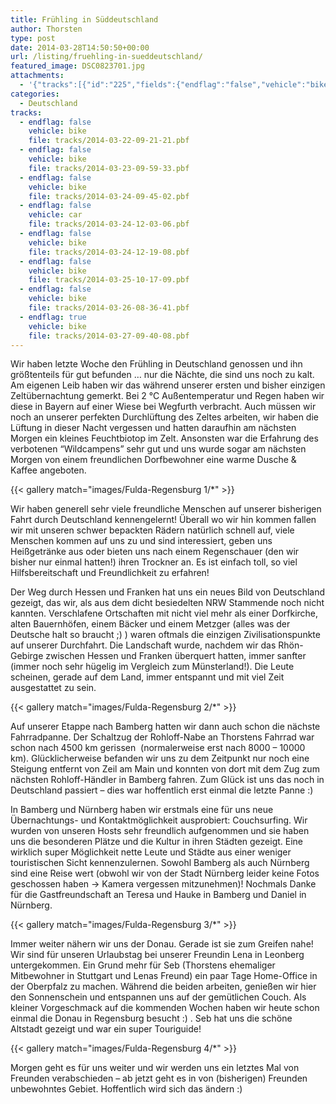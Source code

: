```yaml
---
title: Frühling in Süddeutschland
author: Thorsten
type: post
date: 2014-03-28T14:50:50+00:00
url: /listing/fruehling-in-sueddeutschland/
featured_image: DSC0823701.jpg
attachments:
  - '{"tracks":[{"id":"225","fields":{"endflag":"false","vehicle":"bike"}},{"id":"226","fields":{"endflag":"false","vehicle":"bike"}},{"id":"227","fields":{"endflag":"false","vehicle":"bike"}},{"id":"228","fields":{"endflag":"false","vehicle":"car"}},{"id":"229","fields":{"endflag":"false","vehicle":"bike"}},{"id":"230","fields":{"endflag":"false","vehicle":"bike"}},{"id":"231","fields":{"endflag":"false","vehicle":"bike"}},{"id":"232","fields":{"endflag":"true","vehicle":"bike"}}]}'
categories:
  - Deutschland
tracks:
  - endflag: false
    vehicle: bike
    file: tracks/2014-03-22-09-21-21.pbf
  - endflag: false
    vehicle: bike
    file: tracks/2014-03-23-09-59-33.pbf
  - endflag: false
    vehicle: bike
    file: tracks/2014-03-24-09-45-02.pbf
  - endflag: false
    vehicle: car
    file: tracks/2014-03-24-12-03-06.pbf
  - endflag: false
    vehicle: bike
    file: tracks/2014-03-24-12-19-08.pbf
  - endflag: false
    vehicle: bike
    file: tracks/2014-03-25-10-17-09.pbf
  - endflag: false
    vehicle: bike
    file: tracks/2014-03-26-08-36-41.pbf
  - endflag: true
    vehicle: bike
    file: tracks/2014-03-27-09-40-08.pbf
---
```

Wir haben letzte Woche den Frühling in Deutschland genossen und ihn größtenteils für gut befunden &#8230; nur die Nächte, die sind uns noch zu kalt. Am eigenen Leib haben wir das während unserer ersten und bisher einzigen Zeltübernachtung gemerkt. Bei 2 °C Außentemperatur und Regen haben wir diese in Bayern auf einer Wiese bei Wegfurth verbracht. Auch müssen wir noch an unserer perfekten Durchlüftung des Zeltes arbeiten, wir haben die Lüftung in dieser Nacht vergessen und hatten daraufhin am nächsten Morgen ein kleines Feuchtbiotop im Zelt. Ansonsten war die Erfahrung des verbotenen &#8220;Wildcampens&#8221; sehr gut und uns wurde sogar am nächsten Morgen von einem freundlichen Dorfbewohner eine warme Dusche & Kaffee angeboten.

{{< gallery match="images/Fulda-Regensburg 1/*" >}}

Wir haben generell sehr viele freundliche Menschen auf unserer bisherigen Fahrt durch Deutschland kennengelernt! Überall wo wir hin kommen fallen wir mit unseren schwer bepackten Rädern natürlich schnell auf, viele Menschen kommen auf uns zu und sind interessiert, geben uns Heißgetränke aus oder bieten uns nach einem Regenschauer (den wir bisher nur einmal hatten!) ihren Trockner an. Es ist einfach toll, so viel Hilfsbereitschaft und Freundlichkeit zu erfahren!

Der Weg durch Hessen und Franken hat uns ein neues Bild von Deutschland gezeigt, das wir, als aus dem dicht besiedelten NRW Stammende noch nicht kannten. Verschlafene Ortschaften mit nicht viel mehr als einer Dorfkirche, alten Bauernhöfen, einem Bäcker und einem Metzger (alles was der Deutsche halt so braucht ;) ) waren oftmals die einzigen Zivilisationspunkte auf unserer Durchfahrt. Die Landschaft wurde, nachdem wir das Rhön-Gebirge zwischen Hessen und Franken überquert hatten, immer sanfter (immer noch sehr hügelig im Vergleich zum Münsterland!). Die Leute scheinen, gerade auf dem Land, immer entspannt und mit viel Zeit ausgestattet zu sein.

{{< gallery match="images/Fulda-Regensburg 2/*" >}}

Auf unserer Etappe nach Bamberg hatten wir dann auch schon die nächste Fahrradpanne. Der Schaltzug der Rohloff-Nabe an Thorstens Fahrrad war schon nach 4500 km gerissen  (normalerweise erst nach 8000 &#8211; 10000 km). Glücklicherweise befanden wir uns zu dem Zeitpunkt nur noch eine Steigung entfernt von Zeil am Main und konnten von dort mit dem Zug zum nächsten Rohloff-Händler in Bamberg fahren. Zum Glück ist uns das noch in Deutschland passiert &#8211; dies war hoffentlich erst einmal die letzte Panne :)

In Bamberg und Nürnberg haben wir erstmals eine für uns neue Übernachtungs- und Kontaktmöglichkeit ausprobiert: Couchsurfing. Wir wurden von unseren Hosts sehr freundlich aufgenommen und sie haben uns die besonderen Plätze und die Kultur in ihren Städten gezeigt. Eine wirklich super Möglichkeit nette Leute und Städte aus einer weniger touristischen Sicht kennenzulernen. Sowohl Bamberg als auch Nürnberg sind eine Reise wert (obwohl wir von der Stadt Nürnberg leider keine Fotos geschossen haben -> Kamera vergessen mitzunehmen)! Nochmals Danke für die Gastfreundschaft an Teresa und Hauke in Bamberg und Daniel in Nürnberg.

{{< gallery match="images/Fulda-Regensburg 3/*" >}}

Immer weiter nähern wir uns der Donau. Gerade ist sie zum Greifen nahe! Wir sind für unseren Urlaubstag bei unserer Freundin Lena in Leonberg untergekommen. Ein Grund mehr für Seb (Thorstens ehemaliger Mitbewohner in Stuttgart und Lenas Freund) ein paar Tage Home-Office in der Oberpfalz zu machen. Während die beiden arbeiten, genießen wir hier den Sonnenschein und entspannen uns auf der gemütlichen Couch. Als kleiner Vorgeschmack auf die kommenden Wochen haben wir heute schon einmal die Donau in Regensburg besucht :) . Seb hat uns die schöne Altstadt gezeigt und war ein super Touriguide!

{{< gallery match="images/Fulda-Regensburg 4/*" >}}

Morgen geht es für uns weiter und wir werden uns ein letztes Mal von Freunden verabschieden &#8211; ab jetzt geht es in von (bisherigen) Freunden unbewohntes Gebiet. Hoffentlich wird sich das ändern :)